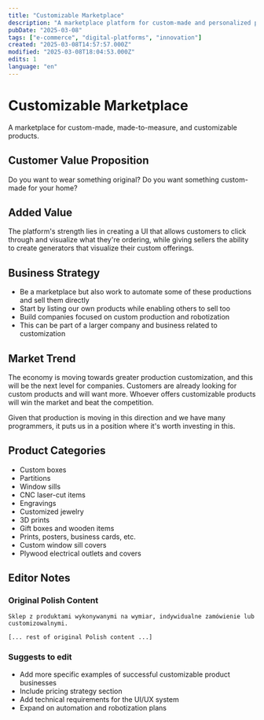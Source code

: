 ```yaml
---
title: "Customizable Marketplace"
description: "A marketplace platform for custom-made and personalized products with an innovative UI for product customization"
pubDate: "2025-03-08"
tags: ["e-commerce", "digital-platforms", "innovation"]
created: "2025-03-08T14:57:57.000Z"
modified: "2025-03-08T18:04:53.000Z"
edits: 1
language: "en"
---
```


# Customizable Marketplace

A marketplace for custom-made, made-to-measure, and customizable products.

## Customer Value Proposition
Do you want to wear something original?
Do you want something custom-made for your home?

## Added Value
The platform's strength lies in creating a UI that allows customers to click through and visualize what they're ordering, while giving sellers the ability to create generators that visualize their custom offerings.

## Business Strategy
- Be a marketplace but also work to automate some of these productions and sell them directly
- Start by listing our own products while enabling others to sell too
- Build companies focused on custom production and robotization
- This can be part of a larger company and business related to customization

## Market Trend
The economy is moving towards greater production customization, and this will be the next level for companies. Customers are already looking for custom products and will want more. Whoever offers customizable products will win the market and beat the competition.

Given that production is moving in this direction and we have many programmers, it puts us in a position where it's worth investing in this.

## Product Categories

* Custom boxes
* Partitions
* Window sills
* CNC laser-cut items
* Engravings
* Customized jewelry
* 3D prints
* Gift boxes and wooden items
* Prints, posters, business cards, etc.
* Custom window sill covers
* Plywood electrical outlets and covers

## Editor Notes

### Original Polish Content
```
Sklep z produktami wykonywanymi na wymiar, indywidualne zamówienie lub customizowalnymi. 

[... rest of original Polish content ...]
```

### Suggests to edit
- Add more specific examples of successful customizable product businesses
- Include pricing strategy section
- Add technical requirements for the UI/UX system
- Expand on automation and robotization plans 